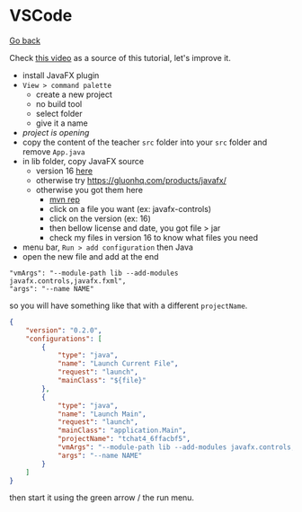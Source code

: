 # VSCode

[Go back](../index.md)

Check [this video](https://www.youtube.com/watch?v=H67COH9F718)
as a source of this tutorial, let's
improve it.

* install JavaFX plugin
* `View > command palette`
    * create a new project
    * no build tool
    * select folder
    * give it a name
* *project is opening*
* copy the content of the teacher ``src`` folder
into your ``src`` folder and remove `App.java`
* in lib folder, copy JavaFX source
  * version 16 [here](https://github.com/memorize-code/memorize-references/raw/main/special/ilo/javafx-lib-v16.zip)
  * otherwise try <https://gluonhq.com/products/javafx/>
  * otherwise you got them here 
    * [mvn rep](https://mvnrepository.com/artifact/org.openjfx)
    * click on a file you want (ex: javafx-controls)
    * click on the version (ex: 16)
    * then bellow license and date, you got file > jar
    * check my files in version 16 to know what files you need
* menu bar, `Run > add configuration` then Java
* open the new file and add at the end 

```
"vmArgs": "--module-path lib --add-modules javafx.controls,javafx.fxml",
"args": "--name NAME"
```

so you will have something like that with a
different ``projectName``.

```json
{
    "version": "0.2.0",
    "configurations": [
        {
            "type": "java",
            "name": "Launch Current File",
            "request": "launch",
            "mainClass": "${file}"
        },
        {
            "type": "java",
            "name": "Launch Main",
            "request": "launch",
            "mainClass": "application.Main",
            "projectName": "tchat4_6ffacbf5",
            "vmArgs": "--module-path lib --add-modules javafx.controls,javafx.fxml",
            "args": "--name NAME"
        }
    ]
}
```

then start it using the green arrow / the run menu.